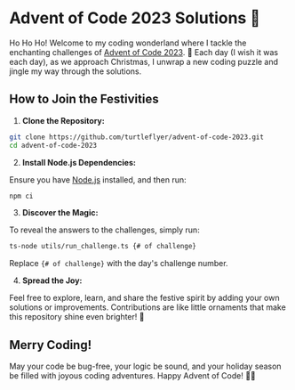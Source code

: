 # Advent of Code 2023 Solutions 🎄

Ho Ho Ho! Welcome to my coding wonderland where I tackle the enchanting challenges of [Advent of
Code 2023](https://adventofcode.com/2023). 🌟 Each day (I wish it was each day), as we approach
Christmas, I unwrap a new coding puzzle and jingle my way through the solutions.

## How to Join the Festivities

0001. **Clone the Repository:**

```bash
git clone https://github.com/turtleflyer/advent-of-code-2023.git
cd advent-of-code-2023
```

0002. **Install Node.js Dependencies:**

Ensure you have [Node.js](https://nodejs.org/) installed, and then run:

```bash
npm ci
```

0003. **Discover the Magic:**

To reveal the answers to the challenges, simply run:

```bash
ts-node utils/run_challenge.ts {# of challenge}
```

Replace `{# of challenge}` with the day's challenge number.

0004. **Spread the Joy:**

Feel free to explore, learn, and share the festive spirit by adding your own solutions or
improvements. Contributions are like little ornaments that make this repository shine even brighter!
🌟

## Merry Coding!

May your code be bug-free, your logic be sound, and your holiday season be filled with joyous coding
adventures. Happy Advent of Code! 🎅🎁
